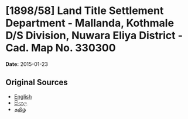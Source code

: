 # [1898/58] Land Title Settlement Department - Mallanda, Kothmale D/S Division, Nuwara Eliya District - Cad. Map No. 330300

**Date:** 2015-01-23

## Original Sources

- [English](https://documents.gov.lk/view/extra-gazettes/2015/1/1898-58_E.pdf)
- [සිංහල](https://documents.gov.lk/view/extra-gazettes/2015/1/1898-58_S.pdf)
- [தமிழ்](https://documents.gov.lk/view/extra-gazettes/2015/1/1898-58_T.pdf)
